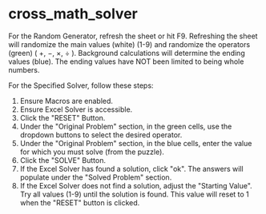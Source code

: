 # cross_math_solver
For the Random Generator, refresh the sheet or hit F9. Refreshing the sheet will randomize the main values (white) (1-9) and randomize the operators (green) ( +, −, ×, ÷ ). Background calculations will determine the ending values (blue). The ending values have NOT been limited to being whole numbers.	
	
For the Specified Solver, follow these steps:	
1)	Ensure Macros are enabled.
2)	Ensure Excel Solver is accessible.
3)	Click the "RESET" Button.
4)	Under the "Original Problem" section, in the green cells, use the dropdown buttons to select the desired operator.
5)	Under the "Original Problem" section, in the blue cells, enter the value for which you must solve (from the puzzle).
6)	Click the "SOLVE" Button.
7)	If the Excel Solver has found a solution, click "ok". The answers will populate under the "Solved Problem" section.
8)	If the Excel Solver does not find a solution, adjust the "Starting Value". Try all values (1-9) until the solution is found. This value will reset to 1 when the "RESET" button is clicked.
